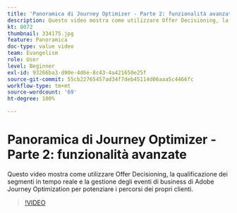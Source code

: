 ```yaml
---
title: 'Panoramica di Journey Optimizer - Parte 2: funzionalità avanzate'
description: Questo video mostra come utilizzare Offer Decisioning, la qualificazione dei segmenti in tempo reale e la gestione degli eventi di business di Adobe Journey Optimization per potenziare i percorsi dei propri clienti.
kt: 8072
thumbnail: 334175.jpg
feature: Panoramica
doc-type: value video
team: Evangelism
role: User
level: Beginner
exl-id: 93266ba3-d90e-4d6e-8c43-4a421650e25f
source-git-commit: 55cb22765457ad34f7deb45114d06aaa5c4466fc
workflow-type: tm+mt
source-wordcount: '69'
ht-degree: 100%

---
```


# Panoramica di Journey Optimizer - Parte 2: funzionalità avanzate

Questo video mostra come utilizzare Offer Decisioning, la qualificazione dei segmenti in tempo reale e la gestione degli eventi di business di Adobe Journey Optimization per potenziare i percorsi dei propri clienti.

>[!VIDEO](https://video.tv.adobe.com/v/334175?quality=12)

